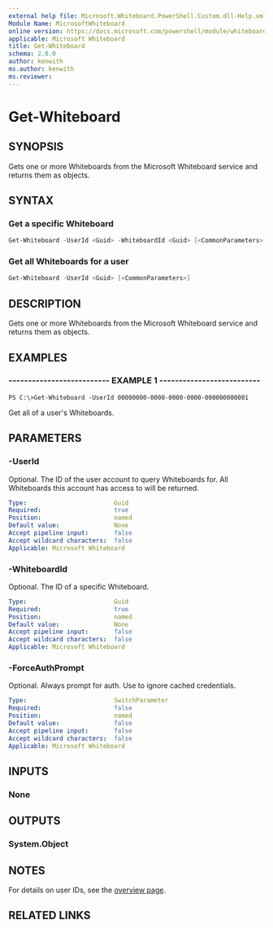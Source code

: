 ```yaml
---
external help file: Microsoft.Whiteboard.PowerShell.Custom.dll-Help.xml
Module Name: MicrosoftWhiteboard
online version: https://docs.microsoft.com/powershell/module/whiteboard/get-whiteboard
applicable: Microsoft Whiteboard
title: Get-Whiteboard
schema: 2.0.0
author: kenwith
ms.author: kenwith
ms.reviewer:
---
```


# Get-Whiteboard

## SYNOPSIS

Gets one or more Whiteboards from the Microsoft Whiteboard service and returns them as objects.

## SYNTAX

### Get a specific Whiteboard

```powershell
Get-Whiteboard -UserId <Guid> -WhiteboardId <Guid> [<CommonParameters>]
```

### Get all Whiteboards for a user

```powershell
Get-Whiteboard -UserId <Guid> [<CommonParameters>]
```

## DESCRIPTION

Gets one or more Whiteboards from the Microsoft Whiteboard service and returns them as objects.

## EXAMPLES

### -------------------------- EXAMPLE 1 --------------------------

```
PS C:\>Get-Whiteboard -UserId 00000000-0000-0000-0000-000000000001
```

Get all of a user's Whiteboards.


## PARAMETERS

### -UserId
Optional. The ID of the user account to query Whiteboards for. All Whiteboards this account has access to will be returned. 

```yaml
Type:                        Guid
Required:                    true
Position:                    named
Default value:               None
Accept pipeline input:       false
Accept wildcard characters:  false
Applicable: Microsoft Whiteboard
```

### -WhiteboardId

Optional. The ID of a specific Whiteboard.

```yaml
Type:                        Guid
Required:                    true
Position:                    named
Default value:               None
Accept pipeline input:       false
Accept wildcard characters:  false
Applicable: Microsoft Whiteboard
```

### -ForceAuthPrompt

Optional. Always prompt for auth. Use to ignore cached credentials.

```yaml
Type:                        SwitchParameter
Required:                    false
Position:                    named
Default value:               false
Accept pipeline input:       false
Accept wildcard characters:  false
Applicable: Microsoft Whiteboard
```

## INPUTS

### None

## OUTPUTS

### System.Object

## NOTES

For details on user IDs, see the [overview page](whiteboard.md).

## RELATED LINKS
